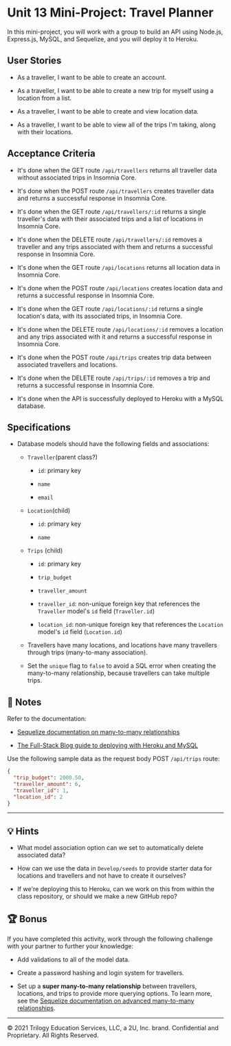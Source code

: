# Unit 13 Mini-Project: Travel Planner

In this mini-project, you will work with a group to build an API using Node.js, Express.js, MySQL, and Sequelize, and you will deploy it to Heroku.

## User Stories

* As a traveller, I want to be able to create an account.

* As a traveller, I want to be able to create a new trip for myself using a location from a list.

* As a traveller, I want to be able to create and view location data.

* As a traveller, I want to be able to view all of the trips I'm taking, along with their locations.

## Acceptance Criteria

* It's done when the GET route `/api/travellers` returns all traveller data without associated trips in Insomnia Core.

* It's done when the POST route `/api/travellers` creates traveller data and returns a successful response in Insomnia Core.

* It's done when the GET route `/api/travellers/:id` returns a single traveller's data with their associated trips and a list of locations in Insomnia Core. 

* It's done when the DELETE route `/api/travellers/:id` removes a traveller and any trips associated with them and returns a successful response in Insomnia Core.

* It's done when the GET route `/api/locations` returns all location data in Insomnia Core.

* It's done when the POST route `/api/locations` creates location data and returns a successful response in Insomnia Core.

* It's done when the GET route `/api/locations/:id` returns a single location's data, with its associated trips, in Insomnia Core. 

* It's done when the DELETE route `/api/locations/:id` removes a location and any trips associated with it and returns a successful response in Insomnia Core.

* It's done when the POST route `/api/trips` creates trip data between associated travellers and locations.

* It's done when the DELETE route `/api/trips/:id` removes a trip and returns a successful response in Insomnia Core.

* It's done when the API is successfully deployed to Heroku with a MySQL database.

## Specifications 

* Database models should have the following fields and associations:

  * `Traveller`(parent class?)

    * `id`: primary key

    * `name`
      
    * `email`

  * `Location`(child)

    * `id`: primary key 
    
    * `name`

  * `Trips` (child)
      
    * `id`: primary key

    * `trip_budget` 
      
    * `traveller_amount`
      
    * `traveller_id`: non-unique foreign key that references the `Traveller` model's `id` field (`Traveller.id`)

    * `location_id`: non-unique foreign key that references the `Location` model's `id` field (`Location.id`)

  * Travellers have many locations, and locations have many travellers through trips (many-to-many association).

  * Set the `unique` flag to `false` to avoid a SQL error when creating the many-to-many relationship, because travellers can take multiple trips.

## 📝 Notes

Refer to the documentation: 

* [Sequelize documentation on many-to-many relationships](https://sequelize.org/master/manual/assocs.html#many-to-many-relationships)

* [The Full-Stack Blog guide to deploying with Heroku and MySQL](https://coding-boot-camp.github.io/full-stack/heroku/deploy-with-heroku-and-mysql)

Use the following sample data as the request body POST `/api/trips` route:

  ```json
  {
    "trip_budget": 2000.50,
    "traveller_amount": 6,
    "traveller_id": 1,
    "location_id": 2
  }
  ```

---

## 💡 Hints

* What model association option can we set to automatically delete associated data? 

* How can we use the data in `Develop/seeds` to provide starter data for locations and travellers and not have to create it ourselves? 

* If we're deploying this to Heroku, can we work on this from within the class repository, or should we make a new GitHub repo?

## 🏆 Bonus

If you have completed this activity, work through the following challenge with your partner to further your knowledge:

* Add validations to all of the model data.

* Create a password hashing and login system for travellers.

* Set up a **super many-to-many relationship** between travellers, locations, and trips to provide more querying options. To learn more, see the [Sequelize documentation on advanced many-to-many relationships](https://sequelize.org/master/manual/advanced-many-to-many.html).

---
© 2021 Trilogy Education Services, LLC, a 2U, Inc. brand. Confidential and Proprietary. All Rights Reserved.

